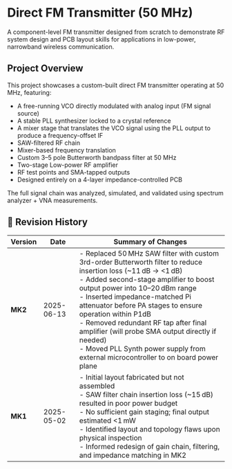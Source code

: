 # Direct FM Transmitter (50 MHz)

A component-level FM transmitter designed from scratch to demonstrate RF system design and PCB layout skills for applications in low-power, narrowband wireless communication.

## Project Overview

This project showcases a custom-built direct FM transmitter operating at 50 MHz, featuring:


- A free-running VCO directly modulated with analog input (FM signal source)
- A stable PLL synthesizer locked to a crystal reference
- A mixer stage that translates the VCO signal using the PLL output to produce a frequency-offset IF
- SAW-filtered RF chain
- Mixer-based frequency translation
- Custom 3–5 pole Butterworth bandpass filter at 50 MHz
- Two-stage Low-power RF amplifier 
- RF test points and SMA-tapped outputs
- Designed entirely on a 4-layer impedance-controlled PCB

The full signal chain was analyzed, simulated, and validated using spectrum analyzer + VNA measurements.

## 🔁 Revision History

| Version | Date       | Summary of Changes |
|---------|------------|--------------------|
| **MK2** | 2025-06-13 | - Replaced 50 MHz SAW filter with custom 3rd-order Butterworth filter to reduce insertion loss (~11 dB → <1 dB)<br>- Added second-stage amplifier to boost output power into 10–20 dBm range<br>- Inserted impedance-matched Pi attenuator before PA stages to ensure operation within P1dB<br>- Removed redundant RF tap after final amplifier (will probe SMA output directly if needed) <br>- Moved PLL Synth power supply from external microcontroller to on board power plane|
| **MK1** | 2025-05-02 | - Initial layout fabricated but not assembled<br>- SAW filter chain insertion loss (~15 dB) resulted in poor power budget<br>- No sufficient gain staging; final output estimated <1 mW<br>- Identified layout and topology flaws upon physical inspection<br>- Informed redesign of gain chain, filtering, and impedance matching in MK2 |


